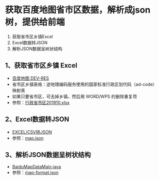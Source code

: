 # 获取百度地图省市区数据，解析成json树，提供给前端

1. 获取省市区乡镇Excel
2. Excel数据转JSON
3. 解析JSON数据呈树状结构

## 1、获取省市区乡镇 Excel
- [百度地图 DEV-RES](http://lbsyun.baidu.com/index.php?title=open/dev-res)
- 省市区乡镇表格：逆地理编码服务使用的国家标准行政区划代码（ad-code）映射表
- 如果只要省市区，可去掉乡镇，然后用 WORD/WPS 的删除重复项
- 参照：[行政省市区201910.xlsx](resources/baidu-map/行政省市区201910.xlsx)

## 2、Excel数据转JSON
- [EXCEL/CSV转JSON](http://www.bejson.com/json/col2json/)
- 参照：[map.json](resources/baidu-map/map.json)

## 3、解析JSON数据呈树状结构
- [BaiduMapDataMain.java](java/cn/amos/common/baidu/map/BaiduMapDataMain.java)
- 参照：[map-format.json](resources/baidu-map/map-format.json)


